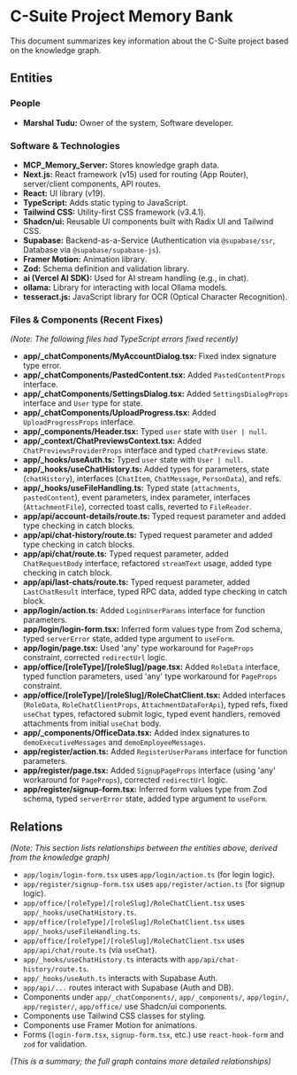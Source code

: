 # C-Suite Project Memory Bank

This document summarizes key information about the C-Suite project based on the knowledge graph.

## Entities

### People
- **Marshal Tudu:** Owner of the system, Software developer.

### Software & Technologies
- **MCP_Memory_Server:** Stores knowledge graph data.
- **Next.js:** React framework (v15) used for routing (App Router), server/client components, API routes.
- **React:** UI library (v19).
- **TypeScript:** Adds static typing to JavaScript.
- **Tailwind CSS:** Utility-first CSS framework (v3.4.1).
- **Shadcn/ui:** Reusable UI components built with Radix UI and Tailwind CSS.
- **Supabase:** Backend-as-a-Service (Authentication via `@supabase/ssr`, Database via `@supabase/supabase-js`).
- **Framer Motion:** Animation library.
- **Zod:** Schema definition and validation library.
- **ai (Vercel AI SDK):** Used for AI stream handling (e.g., in chat).
- **ollama:** Library for interacting with local Ollama models.
- **tesseract.js:** JavaScript library for OCR (Optical Character Recognition).

### Files & Components (Recent Fixes)
*(Note: The following files had TypeScript errors fixed recently)*
- **app/_chatComponents/MyAccountDialog.tsx:** Fixed index signature type error.
- **app/_chatComponents/PastedContent.tsx:** Added `PastedContentProps` interface.
- **app/_chatComponents/SettingsDialog.tsx:** Added `SettingsDialogProps` interface and `User` type for state.
- **app/_chatComponents/UploadProgress.tsx:** Added `UploadProgressProps` interface.
- **app/_components/Header.tsx:** Typed `user` state with `User | null`.
- **app/_context/ChatPreviewsContext.tsx:** Added `ChatPreviewsProviderProps` interface and typed `chatPreviews` state.
- **app/_hooks/useAuth.ts:** Typed `user` state with `User | null`.
- **app/_hooks/useChatHistory.ts:** Added types for parameters, state (`chatHistory`), interfaces (`ChatItem`, `ChatMessage`, `PersonData`), and refs.
- **app/_hooks/useFileHandling.ts:** Typed state (`attachments`, `pastedContent`), event parameters, index parameter, interfaces (`AttachmentFile`), corrected toast calls, reverted to `FileReader`.
- **app/api/account-details/route.ts:** Typed request parameter and added type checking in catch blocks.
- **app/api/chat-history/route.ts:** Typed request parameter and added type checking in catch blocks.
- **app/api/chat/route.ts:** Typed request parameter, added `ChatRequestBody` interface, refactored `streamText` usage, added type checking in catch block.
- **app/api/last-chats/route.ts:** Typed request parameter, added `LastChatResult` interface, typed RPC data, added type checking in catch block.
- **app/login/action.ts:** Added `LoginUserParams` interface for function parameters.
- **app/login/login-form.tsx:** Inferred form values type from Zod schema, typed `serverError` state, added type argument to `useForm`.
- **app/login/page.tsx:** Used 'any' type workaround for `PageProps` constraint, corrected `redirectUrl` logic.
- **app/office/[roleType]/[roleSlug]/page.tsx:** Added `RoleData` interface, typed function parameters, used 'any' type workaround for `PageProps` constraint.
- **app/office/[roleType]/[roleSlug]/RoleChatClient.tsx:** Added interfaces (`RoleData`, `RoleChatClientProps`, `AttachmentDataForApi`), typed refs, fixed `useChat` types, refactored submit logic, typed event handlers, removed attachments from initial `useChat` body.
- **app/_components/OfficeData.tsx:** Added index signatures to `demoExecutiveMessages` and `demoEmployeeMessages`.
- **app/register/action.ts:** Added `RegisterUserParams` interface for function parameters.
- **app/register/page.tsx:** Added `SignupPageProps` interface (using 'any' workaround for `PageProps`), corrected `redirectUrl` logic.
- **app/register/signup-form.tsx:** Inferred form values type from Zod schema, typed `serverError` state, added type argument to `useForm`.

## Relations

*(Note: This section lists relationships between the entities above, derived from the knowledge graph)*

- `app/login/login-form.tsx` uses `app/login/action.ts` (for login logic).
- `app/register/signup-form.tsx` uses `app/register/action.ts` (for signup logic).
- `app/office/[roleType]/[roleSlug]/RoleChatClient.tsx` uses `app/_hooks/useChatHistory.ts`.
- `app/office/[roleType]/[roleSlug]/RoleChatClient.tsx` uses `app/_hooks/useFileHandling.ts`.
- `app/office/[roleType]/[roleSlug]/RoleChatClient.tsx` uses `app/api/chat/route.ts` (via `useChat`).
- `app/_hooks/useChatHistory.ts` interacts with `app/api/chat-history/route.ts`.
- `app/_hooks/useAuth.ts` interacts with Supabase Auth.
- `app/api/...` routes interact with Supabase (Auth and DB).
- Components under `app/_chatComponents/`, `app/_components/`, `app/login/`, `app/register/`, `app/office/` use Shadcn/ui components.
- Components use Tailwind CSS classes for styling.
- Components use Framer Motion for animations.
- Forms (`login-form.tsx`, `signup-form.tsx`, etc.) use `react-hook-form` and `zod` for validation.

*(This is a summary; the full graph contains more detailed relationships)*
